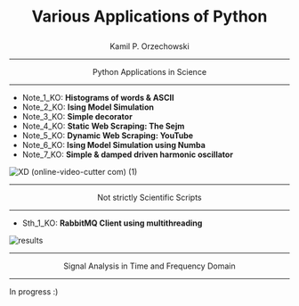 <p align = "center" style="font-size:200%;">
<b>Various Applications of Python</b></p>
<p align = "center">Kamil P. Orzechowski</p>

---
<p align = "center">Python Applications in Science<p>

---
- Note_1_KO: <b> Histograms of words & ASCII </b>
- Note_2_KO: <b> Ising Model Simulation </b> 
- Note_3_KO: <b> Simple decorator </b>
- Note_4_KO: <b> Static Web Scraping: The Sejm</b>
- Note_5_KO: <b> Dynamic Web Scraping: YouTube</b>
- Note_6_KO: <b> Ising Model Simulation using Numba</b>
- Note_7_KO: <b> Simple & damped driven harmonic oscillator</b>

![XD (online-video-cutter com) (1)](https://user-images.githubusercontent.com/62968263/205518639-8654ba38-0b0f-4d65-aab3-349b52d2020d.gif)

---
<p align = "center">Not strictly Scientific Scripts<p>

---

- Sth_1_KO: <b> RabbitMQ Client using multithreading</b>

![results](https://user-images.githubusercontent.com/62968263/208323994-2a1e3900-8483-4223-8cd5-7b52366c236c.PNG)

---
<p align = "center">Signal Analysis in Time and Frequency Domain<p>

---
In progress :)
